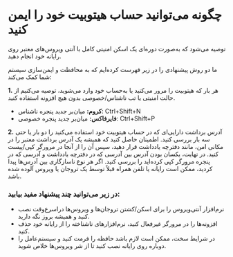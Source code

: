 # چگونه می‌توانید حساب هیتوبیت خود را ایمن کنید

توصیه می‌شود که به‌صورت دوره‌ای یک اسکن امنیتی کامل با آنتی ویروس‌های معتبر روی رایانه خود انجام دهید.

ما دو روش پیشنهادی را در زیر فهرست کرده‌ایم که به محافظت و ایمن‌سازی سیستم شما کمک می‌کند:

**1.**	هر بار که  هیتوبیت را مرور می‌کنید یا به‌حساب خود وارد می‌شوید، توصیه می‌کنیم از حالت امنیتی یا تب ناشناس/خصوصی بدون هیچ افزونه استفاده کنید.

-	**کروم:** میان‌بر جدید پنجره ناشناس: Ctrl+Shift+N
-	**فایرفاکس:** میان‌بر جدید پنجره خصوصی: Ctrl+Shift+P

**2.**	آدرس برداشت دارایی‌ای که در حساب هیتوبیت خود استفاده می‌کنید را دو بار یا حتی سه بار بررسی کنید. اطمینان حاصل کنید که همیشه یک آدرس برداشت معتبر را در مکانی امن، مانند دفترچه یادداشت قرار دهید، سپس آن را از آنجا در مرورگر کپی/پیست کنید. در نهایت، یکسان بودن آدرس بین آدرسی که در دفترچه یادداشت و آدرسی که در پنجره مرورگر کپی کرده‌اید را بررسی کنید.
اگر هر نوع ناسازگاری بین آدرس‌ها پیدا کردید، ممکن است رایانه یا تلفن همراه قبلاً توسط یک تروجان یا ویروس آلوده شده باشد.

### در زیر می‌توانید چند پیشنهاد مفید بیابید:

-	نرم‌افزار آنتی‌ویروس را برای اسکن/کشتن تروجان‌ها و ویروس‌ها دراسرع‌وقت نصب کنید و همیشه بروز نگه دارید.
-	افزونه‌ها را در مرورگر غیرفعال کنید، نرم‌افزارهای ناشناخته را از رایانه خود حذف کنید.
-	در شرایط سخت، ممکن است لازم باشد حافظه را فرمت کنید و سیستم‌عامل را دوباره روی رایانه نصب کنید تا از شر ویروس‌ها خلاص شوید.

